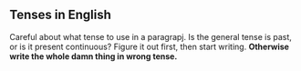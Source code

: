 ## Tenses in English

Careful about what tense to use in a paragrapj. Is the general
tense is past, or is it present continuous? Figure it out first,
then start writing. **Otherwise write the whole damn thing in 
wrong tense.**

